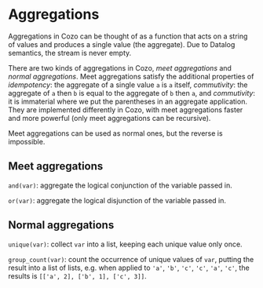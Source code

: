 # Aggregations

Aggregations in Cozo can be thought of as a function that acts on a string of values and produces a single value (the aggregate). Due to Datalog semantics, the stream is never empty.

There are two kinds of aggregations in Cozo, _meet aggregations_ and _normal aggregations_. Meet aggregations satisfy the additional properties of _idempotency_: the aggregate of a single value `a` is `a` itself, _commutivity_: the aggregate of `a` then `b` is equal to the aggregate of `b` then `a`, and _commutivity_: it is immaterial where we put the parentheses in an aggregate application. They are implemented differently in Cozo, with meet aggregations faster and more powerful (only meet aggregations can be recursive).

Meet aggregations can be used as normal ones, but the reverse is impossible.

## Meet aggregations

`and(var)`: aggregate the logical conjunction of the variable passed in.

`or(var)`: aggregate the logical disjunction of the variable passed in.


## Normal aggregations

`unique(var)`: collect `var` into a list, keeping each unique value only once.

`group_count(var)`: count the occurrence of unique values of `var`, putting the result into a list of lists, e.g. when applied to `'a'`, `'b'`, `'c'`, `'c'`, `'a'`, `'c'`, the results is `[['a', 2], ['b', 1], ['c', 3]]`.